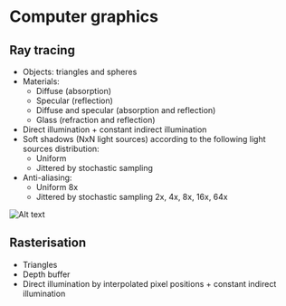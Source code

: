 Computer graphics
=================
Ray tracing
-----------
- Objects: triangles and spheres
- Materials:
    - Diffuse (absorption)
    - Specular (reflection)
    - Diffuse and specular (absorption and reflection)
    - Glass (refraction and reflection)
- Direct illumination + constant indirect illumination
- Soft shadows (NxN light sources) according to the following light sources distribution:
    - Uniform
    - Jittered by stochastic sampling
- Anti-aliasing:
    - Uniform 8x
    - Jittered by stochastic sampling 2x, 4x, 8x, 16x, 64x

![Alt text](raytracing/scene_m.png?raw=true "Cornell Box")

Rasterisation
-------------
- Triangles
- Depth buffer
- Direct illumination by interpolated pixel positions + constant indirect illumination

